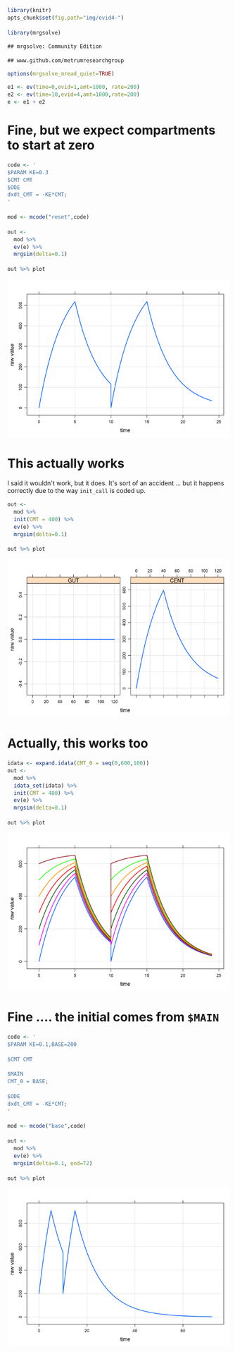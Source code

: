 ``` r
library(knitr)
opts_chunk$set(fig.path="img/evid4-")

library(mrgsolve)
```

    ## mrgsolve: Community Edition

    ## www.github.com/metrumresearchgroup

``` r
options(mrgsolve_mread_quiet=TRUE)
```

``` r
e1 <- ev(time=0,evid=1,amt=1000, rate=200)
e2 <- ev(time=10,evid=4,amt=1000,rate=200)
e <- e1 + e2
```

Fine, but we expect compartments to start at zero
=================================================

``` r
code <- '
$PARAM KE=0.3
$CMT CMT
$ODE
dxdt_CMT = -KE*CMT;
'

mod <- mcode("reset",code)

out <- 
  mod %>% 
  ev(e) %>%
  mrgsim(delta=0.1)

out %>% plot
```

![](img/evid4-unnamed-chunk-3-1.png)<!-- -->

This actually works
===================

I said it wouldn't work, but it does. It's sort of an accident ... but it happens correctly due to the way `init_call` is coded up.

``` r
out <- 
  mod %>% 
  init(CMT = 400) %>%
  ev(e) %>%
  mrgsim(delta=0.1)

out %>% plot
```

![](img/evid4-unnamed-chunk-4-1.png)<!-- -->

Actually, this works too
========================

``` r
idata <- expand.idata(CMT_0 = seq(0,600,100))
out <- 
  mod %>% 
  idata_set(idata) %>%
  init(CMT = 400) %>%
  ev(e) %>%
  mrgsim(delta=0.1)

out %>% plot
```

![](img/evid4-unnamed-chunk-5-1.png)<!-- -->

Fine .... the initial comes from `$MAIN`
========================================

``` r
code <- '
$PARAM KE=0.1,BASE=200

$CMT CMT

$MAIN
CMT_0 = BASE;

$ODE
dxdt_CMT = -KE*CMT;
'

mod <- mcode("base",code)

out <- 
  mod %>% 
  ev(e) %>%
  mrgsim(delta=0.1, end=72)

out %>% plot
```

![](img/evid4-unnamed-chunk-6-1.png)<!-- -->
